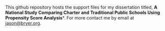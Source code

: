 This github repository hosts the support files for my dissertation titled,
**A National Study Comparing Charter and Traditional Public Schools Using Propensity
Score Analysis***. For more contact me by email at jason@bryer.org.
